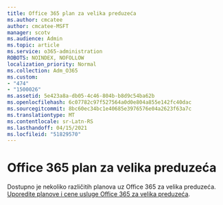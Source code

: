 ```yaml
---
title: Office 365 plan za velika preduzeća
ms.author: cmcatee
author: cmcatee-MSFT
manager: scotv
ms.audience: Admin
ms.topic: article
ms.service: o365-administration
ROBOTS: NOINDEX, NOFOLLOW
localization_priority: Normal
ms.collection: Adm_O365
ms.custom:
- "474"
- "1500026"
ms.assetid: 5e423a8a-db05-4c46-804b-b8d9c54ba62b
ms.openlocfilehash: 6c07782c97f527564a0d0e804a855e142fc40dac
ms.sourcegitcommit: 8bc60ec34bc1e40685e3976576e04a2623f63a7c
ms.translationtype: MT
ms.contentlocale: sr-Latn-RS
ms.lasthandoff: 04/15/2021
ms.locfileid: "51829570"
---
```

# <a name="office-365-for-enterprise-plan"></a>Office 365 plan za velika preduzeća

Dostupno je nekoliko različitih planova uz Office 365 za velika preduzeća. [Uporedite planove i cene usluge Office 365 za velika preduzeća](https://products.office.com/business/compare-more-office-365-for-business-plans).  